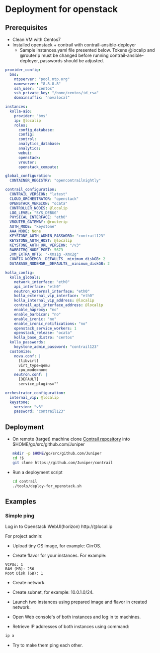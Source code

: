 # Deployment for openstack

## Prerequisites

- Clean VM with Centos7
- Installed openstack + contrail with contrail-ansible-deployer
  - Sample instances.yaml file presented below. Tokens @localip and @routerip must be changed before running contrail-ansible-deployer, passwords should be adjusted.

```yaml
provider_config:
  bms:
    ntpserver: "pool.ntp.org"
    nameserver: "8.8.8.8"
    ssh_user: "centos"
    ssh_private_key: "/home/centos/id_rsa"
    domainsuffix: "novalocal"

instances:
  kolla-aio:
    provider: "bms"
    ip: @localip
    roles:
      config_database:
      config:
      control:
      analytics_database:
      analytics:
      webui:
      openstack:
      vrouter:
      openstack_compute:

global_configuration:
  CONTAINER_REGISTRY: "opencontrailnightly"

contrail_configuration:
  CONTRAIL_VERSION: "latest"
  CLOUD_ORCHESTRATOR: "openstack"
  OPENSTACK_VERSION: "ocata"
  CONTROLLER_NODES: @localip
  LOG_LEVEL: "SYS_DEBUG"
  PHYSICAL_INTERFACE: "eth0"
  VROUTER_GATEWAY: @routerip
  AUTH_MODE: "keystone"
  AAA_MODE: None
  KEYSTONE_AUTH_ADMIN_PASSWORD: "contrail123"
  KEYSTONE_AUTH_HOST: @localip
  KEYSTONE_AUTH_URL_VERSION: "/v3"
  RABBITMQ_NODE_PORT: 5673
  JVM_EXTRA_OPTS: "-Xms1g -Xmx2g"
  CONFIG_NODEMGR__DEFAULTS__minimum_diskGB: 2
  DATABASE_NODEMGR__DEFAULTS__minimum_diskGB: 2

kolla_config:
  kolla_globals:
    network_interface: "eth0"
    api_interface: "eth0"
    neutron_external_interface: "eth0"
    kolla_external_vip_interface: "eth0"
    kolla_internal_vip_address: @localip
    contrail_api_interface_address: @localip
    enable_haproxy: "no"
    enable_barbican: "no"
    enable_ironic: "no"
    enable_ironic_notifications: "no"
    openstack_service_workers: 1
    openstack_release: "ocata"
    kolla_base_distro: "centos"
  kolla_passwords:
    keystone_admin_password: "contrail123"
  customize:
    nova.conf: |
      [libvirt]
      virt_type=qemu
      cpu_mode=none
    neutron.conf: |
      [DEFAULT]
      service_plugins=""

orchestrator_configuration:
  internal_vip: @localip
  keystone:
    version: "v3"
    password: "contrail123"
```

## Deployment

- On remote (target) machine clone [Contrail repository](https://github.com/Juniper/contrail) into $HOME/go/src/github.com/Juniper

  ```bash
  mkdir -p $HOME/go/src/github.com/Juniper
  cd !$
  git clone https://github.com/Juniper/contrail
  ```

- Run a deployment script

  ```bash
  cd contrail
  ./tools/deploy-for_openstack.sh
  ```

## Examples

### Simple ping

Log in to Openstack WebUI(horizon) http://@local.ip

For project admin:

- Upload tiny OS image, for example: CirrOS.

- Create flavor for your instances. For example:
```
VCPUs: 1
RAM (MB): 256
Root Disk (GB): 1
```

- Create network.

- Create subnet, for example: 10.0.1.0/24.

- Launch two instances using prepared image and flavor in created network.

- Open Web console's of both instances and log in to machines.

- Retrieve IP addresses of both instances using command:
```bash
ip a
```

- Try to make them ping each other.
